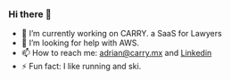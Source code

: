 ### Hi there 👋

- 🔭 I’m currently working on CARRY. a SaaS for Lawyers
- 🤔 I’m looking for help with AWS.
- 📫 How to reach me: adrian@carry.mx and [Linkedin](www.linkedin.com/in/adrian117/)
- ⚡ Fun fact: I like running and ski.
